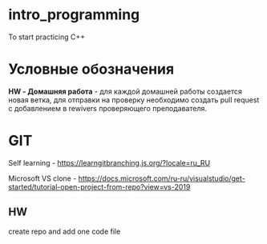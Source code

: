 # intro_programming
To start practicing C++

# Условные обозначения
**HW - Домашняя работа** - для каждой домашней работы создается новая ветка, для отправки на проверку необходимо создать pull request с добавлением в rewivers проверяющего преподавателя.

# GIT
Self learning - https://learngitbranching.js.org/?locale=ru_RU

Microsoft VS clone - https://docs.microsoft.com/ru-ru/visualstudio/get-started/tutorial-open-project-from-repo?view=vs-2019


## HW
create repo and add one code file
